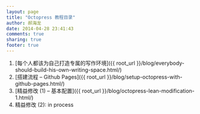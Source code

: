 ```yaml
---
layout: page
title: "Octopress 教程目录"
author: 郝海龙
date: 2014-04-28 23:41:43
comments: true
sharing: true
footer: true
---
```


1. [每个人都该为自己打造专属的写作环境]({{ root_url }}/blog/everybody-should-build-his-own-writing-space.html/)
2. [搭建流程 – Github Pages]({{ root_url }}/blog/setup-octopress-with-github-pages.html/)
3. [精益修改 (1) – 基本配置]({{ root_url }}/blog/octopress-lean-modification-1.html/)
4. 精益修改 (2): in process

